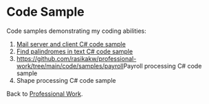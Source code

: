 # Code Sample
Code samples demonstrating my coding abilities:

<ol>
	<li><a href="https://github.com/rasikakw/professional-work/tree/main/code/samples/mail">Mail server and client C# code sample</a></li> 
	<li><a href="https://github.com/rasikakw/professional-work/tree/main/code/samples/palindrome">Find palindromes in text C# code sample</a></li> 
	<li><a href="">https://github.com/rasikakw/professional-work/tree/main/code/samples/payroll</a>Payroll processing C# code sample</li> 
	<li><a href="https://github.com/rasikakw/professional-work/tree/main/code/samples/shapes"></a>Shape processing C# code sample</li> 
</ol> 

Back to <a href="https://github.com/rasikakw/professional-work">Professional Work</a>. 